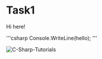 # Task1

Hi here!

'''csharp
Console.WriteLine(hello);
'''



![C-Sharp-Tutorials](https://user-images.githubusercontent.com/128626862/226981874-caffd533-3211-45eb-ab9b-c1bece9773d3.png)
